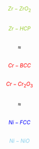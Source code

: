 
<span style="color:yellowgreen">$$Zr - ZrO_2$$</span>       
<span style="color:yellowgreen">$$Zr - HCP$$</span>       
$$≈$$   
<span style="color:red">$$Cr - BCC$$</span>     
<span style="color:red">$$Cr - Cr_2O_3$$</span>   
$$≈$$    
<span style="color:blue">$$Ni - FCC$$</span>     
<span style="color:skyblue">$$Ni - NiO$$</span> 
